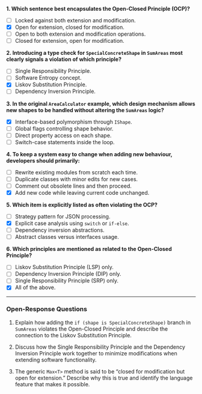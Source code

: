**1. Which sentence best encapsulates the Open-Closed Principle (OCP)?**

- [ ] Locked against both extension and modification.
- [x] Open for extension, closed for modification.
- [ ] Open to both extension and modification operations.
- [ ] Closed for extension, open for modification.

**2. Introducing a type check for `SpecialConcreteShape` in `SumAreas` most clearly signals a violation of which principle?**

- [ ] Single Responsibility Principle.
- [ ] Software Entropy concept.
- [x] Liskov Substitution Principle.
- [ ] Dependency Inversion Principle.

**3. In the original `AreaCalculator` example, which design mechanism allows new shapes to be handled without altering the `SumAreas` logic?**

- [x] Interface-based polymorphism through `IShape`.
- [ ] Global flags controlling shape behavior.
- [ ] Direct property access on each shape.
- [ ] Switch-case statements inside the loop.

**4. To keep a system easy to change when adding new behaviour, developers should primarily:**

- [ ] Rewrite existing modules from scratch each time.
- [ ] Duplicate classes with minor edits for new cases.
- [ ] Comment out obsolete lines and then proceed.
- [x] Add new code while leaving current code unchanged.

**5. Which item is explicitly listed as often violating the OCP?**

- [ ] Strategy pattern for JSON processing.
- [x] Explicit case analysis using `switch` or `if-else`.
- [ ] Dependency inversion abstractions.
- [ ] Abstract classes versus interfaces usage.

**6. Which principles are mentioned as related to the Open-Closed Principle?**

- [ ] Liskov Substitution Principle (LSP) only.
- [ ] Dependency Inversion Principle (DIP) only.
- [ ] Single Responsibility Principle (SRP) only.
- [x] All of the above.

---

### Open-Response Questions

1. Explain how adding the `if (shape is SpecialConcreteShape)` branch in `SumAreas` violates the Open-Closed Principle and describe the connection to the Liskov Substitution Principle.

2. Discuss how the Single Responsibility Principle and the Dependency Inversion Principle work together to minimize modifications when extending software functionality.

3. The generic `Max<T>` method is said to be “closed for modification but open for extension.” Describe why this is true and identify the language feature that makes it possible.